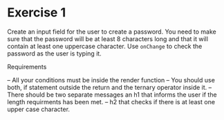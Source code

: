 # Exercise 1

Create an input field for the user to create  a password.
You need to make sure that the password will be at least 8 characters long and that it will contain at least one uppercase character. Use `onChange` to check the password as the user is typing it.

Requirements

– All your conditions must be inside the render function
– You should use both, if statement outside the return and the ternary operator inside it.
– There should be two separate messages an h1 that informs the user if the length requirments has been met.
– h2 that checks if there is at least one upper case character.